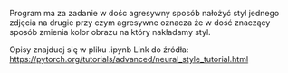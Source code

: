 Program ma za zadanie w dośc agresywny sposób nałożyć styl jednego zdjęcia na drugie przy czym agresywne oznacza że w dość znaczący sposób zmienia kolor obrazu na który nakładamy styl.

Opisy znajduej się w pliku .ipynb
Link do źródła: https://pytorch.org/tutorials/advanced/neural_style_tutorial.html
